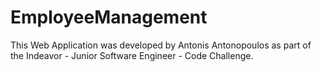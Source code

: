 # EmployeeManagement

This Web Application was developed by Antonis Antonopoulos as part of the Indeavor - Junior Software Engineer - Code Challenge. 
